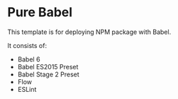 # Pure Babel
This template is for deploying NPM package with Babel.

It consists of:

* Babel 6
* Babel ES2015 Preset
* Babel Stage 2 Preset
* Flow
* ESLint
